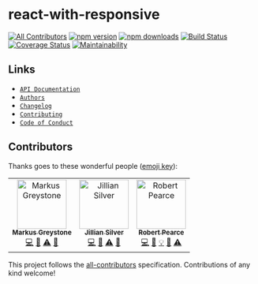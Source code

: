 # react-with-responsive
[![All Contributors](https://img.shields.io/badge/all_contributors-3-orange.svg?style=flat-square)](#contributors)
[![npm version](https://img.shields.io/npm/v/react-with-responsive.svg)](https://www.npmjs.com/package/react-with-responsive) [![npm downloads](https://img.shields.io/npm/dt/react-with-responsive.svg)](https://www.npmjs.com/package/react-with-responsive) [![Build Status](https://travis-ci.org/articulate/react-with-responsive.svg?branch=master)](https://travis-ci.org/articulate/react-with-responsive) [![Coverage Status](https://coveralls.io/repos/github/articulate/react-with-responsive/badge.svg?branch=master)](https://coveralls.io/github/articulate/react-with-responsive?branch=master) [![Maintainability](https://api.codeclimate.com/v1/badges/8e4debef4b9f0e8acd6e/maintainability)](https://codeclimate.com/github/articulate/react-with-responsive/maintainability)

## Links
* [`API Documentation`](./API.md)
* [`Authors`](./AUTHORS)
* [`Changelog`](./CHANGELOG.md)
* [`Contributing`](./CONTRIBUTING.md)
* [`Code of Conduct`](./CODE_OF_CONDUCT.md)

## Contributors

Thanks goes to these wonderful people ([emoji key](https://github.com/kentcdodds/all-contributors#emoji-key)):

<!-- ALL-CONTRIBUTORS-LIST:START - Do not remove or modify this section -->
<!-- prettier-ignore -->
<table><tr><td align="center"><a href="https://github.com/mgreystone"><img src="https://avatars2.githubusercontent.com/u/12430681?v=4" width="100px;" alt="Markus Greystone"/><br /><sub><b>Markus Greystone</b></sub></a><br /><a href="https://github.com/articulate/react-with-responsive/commits?author=mgreystone" title="Code">💻</a> <a href="#ideas-mgreystone" title="Ideas, Planning, & Feedback">🤔</a> <a href="https://github.com/articulate/react-with-responsive/commits?author=mgreystone" title="Tests">⚠️</a> <a href="#review-mgreystone" title="Reviewed Pull Requests">👀</a></td><td align="center"><a href="https://github.com/jsilve"><img src="https://avatars2.githubusercontent.com/u/5667054?v=4" width="100px;" alt="Jillian Silver"/><br /><sub><b>Jillian Silver</b></sub></a><br /><a href="https://github.com/articulate/react-with-responsive/commits?author=jsilve" title="Code">💻</a> <a href="#ideas-jsilve" title="Ideas, Planning, & Feedback">🤔</a> <a href="https://github.com/articulate/react-with-responsive/commits?author=jsilve" title="Tests">⚠️</a> <a href="#review-jsilve" title="Reviewed Pull Requests">👀</a></td><td align="center"><a href="https://robertwpearce.com"><img src="https://avatars2.githubusercontent.com/u/592876?v=4" width="100px;" alt="Robert Pearce"/><br /><sub><b>Robert Pearce</b></sub></a><br /><a href="https://github.com/articulate/react-with-responsive/commits?author=rpearce" title="Code">💻</a> <a href="https://github.com/articulate/react-with-responsive/commits?author=rpearce" title="Documentation">📖</a> <a href="#example-rpearce" title="Examples">💡</a> <a href="#ideas-rpearce" title="Ideas, Planning, & Feedback">🤔</a> <a href="https://github.com/articulate/react-with-responsive/commits?author=rpearce" title="Tests">⚠️</a></td></tr></table>

<!-- ALL-CONTRIBUTORS-LIST:END -->

This project follows the [all-contributors](https://github.com/kentcdodds/all-contributors) specification. Contributions of any kind welcome!
